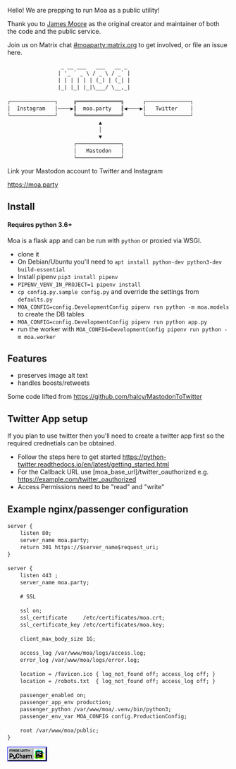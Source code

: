 Hello! We are prepping to run Moa as a public utility!

Thank you to [James Moore](https://jmoore.me/) as the original creator and maintainer of both the code and the public service.

Join us on Matrix chat [#moaparty:matrix.org](https://matrix.to/#/!zPwMsygFdoMjtdrDfo:matrix.org?via=matrix.org) to get involved, or file an issue here.

```
                 _ __ ___   ___   __ _
                | '_ ` _ \ / _ \ / _` |
                | | | | | | (_) | (_| |
                |_| |_| |_|\___/ \__,_|

┌──────────────┐     ╔══════════════╗      ┌──────────────┐
│  Instagram   │────▶║  moa.party   ║◀────▶│   Twitter    │
└──────────────┘     ╚══════════════╝      └──────────────┘
                             ▲
                             │
                             ▼
                     ┌──────────────┐
                     │   Mastodon   │
                     └──────────────┘
```

Link your Mastodon account to Twitter and Instagram

https://moa.party

## Install

#### Requires python 3.6+

Moa is a flask app and can be run with `python` or proxied via WSGI.

* clone it
* On Debian/Ubuntu you'll need to `apt install python-dev python3-dev build-essential`
* Install pipenv `pip3 install pipenv`
* `PIPENV_VENV_IN_PROJECT=1 pipenv install`
* `cp config.py.sample config.py` and override the settings from `defaults.py`
* `MOA_CONFIG=config.DevelopmentConfig pipenv run python -m moa.models` to create the DB tables
* `MOA_CONFIG=config.DevelopmentConfig pipenv run python app.py`
* run the worker with `MOA_CONFIG=DevelopmentConfig pipenv run python -m moa.worker`

## Features
* preserves image alt text
* handles boosts/retweets

Some code lifted from https://github.com/halcy/MastodonToTwitter

## Twitter App setup

If you plan to use twitter then you'll need to create a twitter app first so the required crednetials can be obtained.

* Follow the steps here to get started https://python-twitter.readthedocs.io/en/latest/getting_started.html
* For the Callback URL use [moa_base_url]/twitter_oauthorized e.g. https://example.com/twitter_oauthorized
* Access Permissions need to be "read" and "write"


## Example nginx/passenger configuration

```
server {
    listen 80;
    server_name moa.party;
    return 301 https://$server_name$request_uri;
}

server {
    listen 443 ;
    server_name moa.party;
    
    # SSL
    
    ssl on;
    ssl_certificate     /etc/certificates/moa.crt;
    ssl_certificate_key /etc/certificates/moa.key;
    
    client_max_body_size 1G;
    
    access_log /var/www/moa/logs/access.log;
    error_log /var/www/moa/logs/error.log;
    
    location = /favicon.ico { log_not_found off; access_log off; }
    location = /robots.txt  { log_not_found off; access_log off; }
    
    passenger_enabled on;
    passenger_app_env production;
    passenger_python /var/www/moa/.venv/bin/python3;
    passenger_env_var MOA_CONFIG config.ProductionConfig;
    
    root /var/www/moa/public;
}
```

![](static/madewpc.gif)
